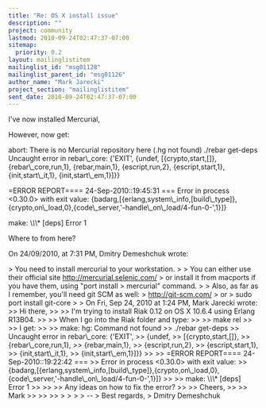 ```yaml
---
title: "Re: OS X install issue"
description: ""
project: community
lastmod: 2010-09-24T02:47:37-07:00
sitemap:
  priority: 0.2
layout: mailinglistitem
mailinglist_id: "msg01128"
mailinglist_parent_id: "msg01126"
author_name: "Mark Jarecki"
project_section: "mailinglistitem"
sent_date: 2010-09-24T02:47:37-07:00
---
```



I've now installed Mercurial,

However, now get:

 abort: There is no Mercurial repository here (.hg not found)
./rebar get-deps
Uncaught error in rebar\\_core: {'EXIT',
 {undef,
 [{crypto,start,[]},
 {rebar\\_core,run,1},
 {rebar,main,1},
 {escript,run,2},
 {escript,start,1},
 {init,start\\_it,1},
 {init,start\\_em,1}]}}

=ERROR REPORT==== 24-Sep-2010::19:45:31 ===
Error in process &lt;0.30.0&gt; with exit value: 
{badarg,[{erlang,system\\_info,[build\\_type]},{crypto,on\\_load,0},{code\\_server,'-handle\\_on\\_load/4-fun-0-',1}]}

make: \\*\\*\\* [deps] Error 1
 
Where to from here?


On 24/09/2010, at 7:31 PM, Dmitry Demeshchuk wrote:

&gt; You need to install mercurial to your workstation.
&gt; 
&gt; You can either use their official site http://mercurial.selenic.com/
&gt; or install it from macports if you have them, using "port install
&gt; mercurial" command.
&gt; 
&gt; Also, as far as I remember, you'll need git SCM as well:
&gt; http://git-scm.com/
&gt; or
&gt; sudo port install git-core
&gt; 
&gt; On Fri, Sep 24, 2010 at 1:24 PM, Mark Jarecki  wrote:
&gt;&gt; Hi there,
&gt;&gt; 
&gt;&gt; I'm trying to install Riak 0.12 on OS X 10.6.4 using Erlang R13B04.
&gt;&gt; 
&gt;&gt; When I go into the Riak folder and type:
&gt;&gt; 
&gt;&gt; make rel
&gt;&gt; 
&gt;&gt; I get:
&gt;&gt; 
&gt;&gt; make: hg: Command not found
&gt;&gt; ./rebar get-deps
&gt;&gt; Uncaught error in rebar\\_core: {'EXIT',
&gt;&gt; {undef,
&gt;&gt; [{crypto,start,[]},
&gt;&gt; {rebar\\_core,run,1},
&gt;&gt; {rebar,main,1},
&gt;&gt; {escript,run,2},
&gt;&gt; {escript,start,1},
&gt;&gt; {init,start\\_it,1},
&gt;&gt; {init,start\\_em,1}]}}
&gt;&gt; 
&gt;&gt; =ERROR REPORT==== 24-Sep-2010::19:22:42 ===
&gt;&gt; Error in process &lt;0.30.0&gt; with exit value: 
&gt;&gt; {badarg,[{erlang,system\\_info,[build\\_type]},{crypto,on\\_load,0},{code\\_server,'-handle\\_on\\_load/4-fun-0-',1}]}
&gt;&gt; 
&gt;&gt; make: \\*\\*\\* [deps] Error 1
&gt;&gt; 
&gt;&gt; 
&gt;&gt; Any ideas on how to fix the error?
&gt;&gt; 
&gt;&gt; Cheers,
&gt;&gt; 
&gt;&gt; Mark
&gt;&gt; 
&gt;&gt; 
&gt;&gt; 
&gt; 
&gt; 
&gt; 
&gt; -- 
&gt; Best regards,
&gt; Dmitry Demeshchuk
